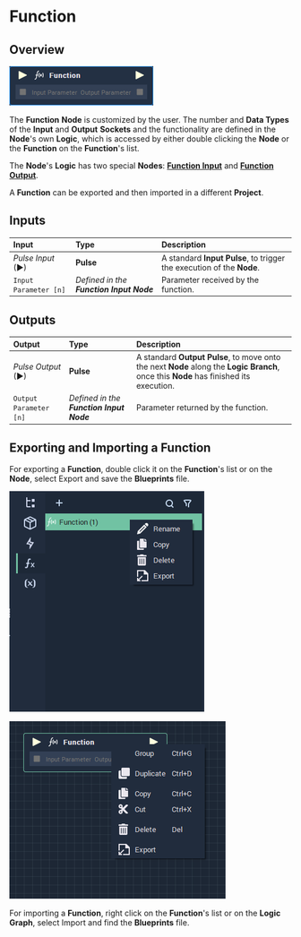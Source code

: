 # Function

## Overview

![The Function Node.](../../.gitbook/assets/node-function.png)

The **Function** **Node** is customized by the user. The number and **Data Types** of the **Input** and **Output** **Sockets** and the functionality are defined in the **Node**'s own **Logic**, which is accessed by either double clicking the **Node** or the **Function** on the **Function**'s list.

The **Node**'s **Logic** has two special **Nodes**: [**Function Input**](function/function-input.md) and [**Function Output**](function/function-output.md).

A **Function** can be exported and then imported in a different **Project**.


## Inputs

| Input | Type | Description |
| :--- | :--- | :--- |
| _Pulse Input_ \(►\) | **Pulse** | A standard **Input Pulse**, to trigger the execution of the **Node**. |
| `Input Parameter [n]` | _Defined in the **Function Input** **Node**_ | Parameter received by the function. |

## Outputs

| Output | Type | Description |
| :--- | :--- | :--- |
| _Pulse Output_ \(►\) | **Pulse** | A standard **Output Pulse**, to move onto the next **Node** along the **Logic Branch**, once this **Node** has finished its execution. |
| `Output Parameter [n]` | _Defined in the **Function Input** **Node**_ | Parameter returned by the function. | 


## Exporting and Importing a **Function**

For exporting a **Function**, double click it on the **Function**'s list or on the **Node**, select Export and save the **Blueprints** file.

![](../../.gitbook/assets/export-function.png)

![](../../.gitbook/assets/export-function2.png)


For importing a **Function**, right click on the **Function**'s list or on the **Logic Graph**, select Import and find the **Blueprints** file.

